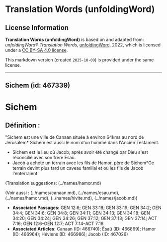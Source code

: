 # Translation Words (unfoldingWord)

## License Information

**Translation Words (unfoldingWord)** is based on and adapted from: _unfoldingWord® Translation Words_, [unfoldingWord](https://unfoldingword.org/utw), 2022, which is licensed under a [CC BY-SA 4.0 license](https://creativecommons.org/licenses/by-sa/4.0/legalcode.en).

This markdown version (created `2025-10-09`) is provided under the same license.



--------------------------------

## Sichem (id: 467339)

Sichem
======

Définition :
------------

"Sichem est une ville de Canaan située à environ 64kms au nord de Jérusalem\* Sichem est aussi le nom d'un homme dans l'Ancien Testament.

* Sichem est le lieu où Jacob; après avoir été changé par Dieu s'est réconcilié avec son frère Esaü.
* Jacob a acheté un terrain avec les fils de Hamor, père de Sichem\*Ce terrain devint plus tard un caveau familial et où les fils de Jacob l'enterraient

(Translation suggestions: (../names/hamor.md)

(Voir aussi : (../names/canaan.md), (../names/esau.md), (../names/hamor.md), (../names/hivite.md), (../names/jacob.md))

* **Associated Passages:** GEN 12:6; GEN 33:18; GEN 33:19; GEN 34:2; GEN 34:4; GEN 34:6; GEN 34:8; GEN 34:11; GEN 34:13; GEN 34:18; GEN 34:20; GEN 34:24; GEN 34:26; GEN 37:12; GEN 37:13; GEN 37:14; ACT 7:16; GEN 12:6–GEN 12:7; ACT 7:14–ACT 7:16
* **Associated Articles:** Canaan (ID: 466740); Ésaü (ID: 466869); Hamor (ID: 466964); Héviens (ID: 466986); Jacob (ID: 467026)

